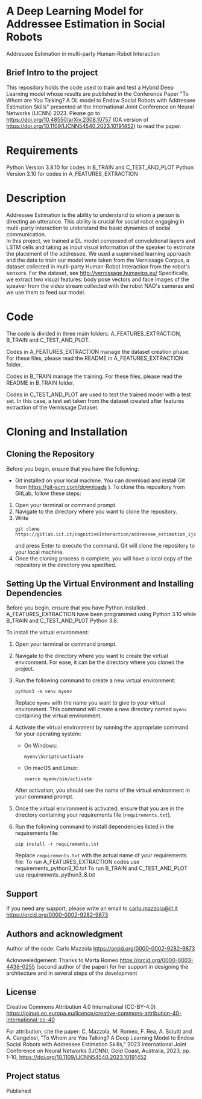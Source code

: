 # A Deep Learning Model for Addressee Estimation in Social Robots

Addressee Estimation in multi-party Human-Robot Interaction

## Brief Intro to the project

This repository holds the code used to train and test a Hybrid Deep Learning model whose results are published in the Conference Paper "To Whom are You Talking? A DL model to Endow Social Robots with Addressee Estimation Skills" presented at the International Joint Conference on Neural Networks (IJCNN) 2023.
Please go to https://doi.org/10.48550/arXiv.2308.10757 (OA version of https://doi.org/10.1109/IJCNN54540.2023.10191452) to read the paper.

# Requirements

Python Version 3.8.10 for codes in B_TRAIN and C_TEST_AND_PLOT
Python Version 3.10 for codes in A_FEATURES_EXTRACTION

# Description

Addressee Estimation is the ability to understand to whom a person is directing an utterance. This ability is crucial for social robot engaging in multi-party interaction to understand the basic dynamics of social communication. \
In this project, we trained a DL model composed of convolutional layers and LSTM cells and taking as input visual information of the speaker to estimate the placement of the addressee. 
We used a supervised learning approach and the data to train our model were taken from the Vernissage Corpus, a dataset collected in multi-party Human-Robot Interaction from the robot's sensors. For the dataset, see http://vernissage.humavips.eu/ 
Specifically, we extract two visual features: body pose vectors and face images of the speaker from the video stream collected with the robot NAO's cameras and we use them to feed our model.

# Code

The code is divided in three main folders: A_FEATURES_EXTRACTION, B_TRAIN and C_TEST_AND_PLOT.

Codes in A_FEATURES_EXTRACTION manage the dataset creation phase. For these files, please read the README in A_FEATURES_EXTRACTION folder.

Codes in B_TRAIN manage the training. For these files, please read the README in B_TRAIN folder.

Codes in C_TEST_AND_PLOT are used to test the trained model with a test set. In this case, a test set taken from the dataset created after features extraction of the Vernissage Dataset.

# Cloning and Installation


## Cloning the Repository
Before you begin, ensure that you have the following:
- Git installed on your local machine. You can download and install Git from https://git-scm.com/downloads ).
To clone this repository from GitLab, follow these steps:

1. Open your terminal or command prompt.
2. Navigate to the directory where you want to clone the repository. 
3. Write
    ```
    git clone https://gitlab.iit.it/cognitiveInteraction/addressee_estimation_ijcnn23.git 
    ```
   and press Enter to execute the command. Git will clone the repository to your local machine.
4. Once the cloning process is complete, you will have a local copy of the repository in the directory you specified.

## Setting Up the Virtual Environment and Installing Dependencies

Before you begin, ensure that you have Python installed. A_FEATURES_EXTRACTION have been programmed using Python 3.10 while B_TRAIN and C_TEST_AND_PLOT Python 3.8.

To install the virtual environment:
1. Open your terminal or command prompt.
2. Navigate to the directory where you want to create the virtual environment. For ease, it can be the directory where you cloned the project.
3. Run the following command to create a new virtual environment:
    ```
    python3 -m venv myenv
    ```
   Replace `myenv` with the name you want to give to your virtual environment. This command will create a new directory named `myenv` containing the virtual environment.

4. Activate the virtual environment by running the appropriate command for your operating system:
    - On Windows:
        ```
        myenv\Scripts\activate
        ```
    - On macOS and Linux:
        ```
        source myenv/bin/activate
        ```
   After activation, you should see the name of the virtual environment in your command prompt.

5. Once the virtual environment is activated, ensure that you are in the directory containing your requirements file (`requirements.txt`).
6. Run the following command to install dependencies listed in the requirements file:
    ```
    pip install -r requirements.txt
    ```
   Replace `requirements.txt` with the actual name of your requirements file:
   To run A_FEATURES_EXTRACTION codes use requirements_python3_10.txt
   To run B_TRAIN and C_TEST_AND_PLOT use requirements_python3_8.txt

## Support
If you need any support, please write an email to carlo.mazzola@iit.it https://orcid.org/0000-0002-9282-9873

## Authors and acknowledgment

Author of the code:
Carlo Mazzola https://orcid.org/0000-0002-9282-9873

Acknoweledgement:
Thanks to Marta Romeo https://orcid.org/0000-0003-4438-0255 (second author of the paper) for her support in designing the architecture and in several steps of the development 

## License
Creative Commons Attribution 4.0 International (CC-BY-4.0)
https://joinup.ec.europa.eu/licence/creative-commons-attribution-40-international-cc-40

For attribution, cite the paper:
C. Mazzola, M. Romeo, F. Rea, A. Sciutti and A. Cangelosi, "To Whom are You Talking? A Deep Learning Model to Endow Social Robots with Addressee Estimation Skills," 2023 International Joint Conference on Neural Networks (IJCNN), Gold Coast, Australia, 2023, pp. 1-10, 
https://doi.org/10.1109/IJCNN54540.2023.10191452

## Project status

Published
